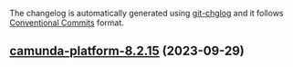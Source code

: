 The changelog is automatically generated using [git-chglog](https://github.com/git-chglog/git-chglog)
and it follows [Conventional Commits](https://www.conventionalcommits.org/en/v1.0.0/) format.


<a name="camunda-platform-8.2.15"></a>
## [camunda-platform-8.2.15](https://github.com/camunda/camunda-platform-helm/compare/camunda-platform-8.2.13...camunda-platform-8.2.15) (2023-09-29)
